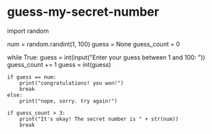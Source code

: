 # guess-my-secret-number
import random
    
num = random.randint(1, 100)
guess = None
guess_count = 0

while True:
    guess = int(input("Enter your guess between 1 and 100: "))
    guess_count += 1
    guess = int(guess)
    
    if guess == num:
        print("congratulations! you won!")
        break
    else:
        print("nope, sorry. try again!")

    if guess_count > 3:
        print("It's okay! The secret number is " + str(num))
        break 

